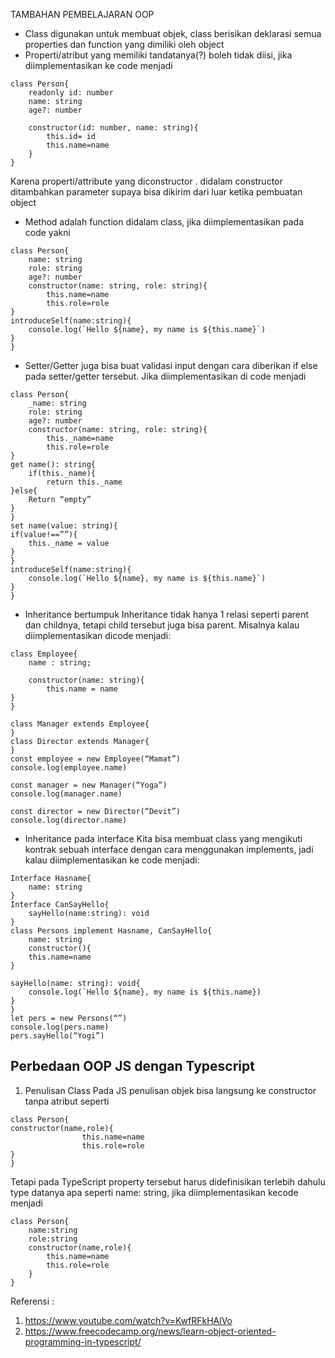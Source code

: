 TAMBAHAN PEMBELAJARAN OOP
-	Class digunakan untuk membuat objek, class berisikan deklarasi semua properties dan function yang dimiliki oleh object
-	Properti/atribut yang memiliki tandatanya(?) boleh tidak diisi, jika diimplementasikan ke code menjadi 
```
class Person{
	readonly id: number
	name: string
	age?: number
	
	constructor(id: number, name: string){
		this.id= id
		this.name=name
	}
}
```
Karena properti/attribute yang diconstructor . didalam constructor ditambahkan parameter supaya bisa dikirim dari luar ketika pembuatan object
-	Method adalah function didalam class, jika diimplementasikan pada code yakni
```
class Person{
	name: string
	role: string
	age?: number
	constructor(name: string, role: string){
		this.name=name
		this.role=role
}
introduceSelf(name:string){
	console.log(`Hello ${name}, my name is ${this.name}`)
}
}
```
-	Setter/Getter juga bisa buat validasi input dengan cara diberikan if else pada setter/getter tersebut. Jika diimplementasikan di code menjadi
```
class Person{
	_name: string
	role: string
	age?: number
	constructor(name: string, role: string){
		this._name=name
		this.role=role
}
get name(): string{
	if(this._name){
		return this._name
}else{
	Return “empty”
}
}
set name(value: string){
if(value!==””){
	this._name = value
}
}
introduceSelf(name:string){
	console.log(`Hello ${name}, my name is ${this.name}`)
}
}
```
-	Inheritance bertumpuk
Inheritance tidak hanya 1 relasi seperti parent dan childnya, tetapi child tersebut juga bisa parent. Misalnya kalau diimplementasikan dicode menjadi:
```
class Employee{
	name : string;
	
	constructor(name: string){
		this.name = name
}
}

class Manager extends Employee{
}
class Director extends Manager{
}
const employee = new Employee(“Mamat”)
console.log(employee.name)

const manager = new Manager(“Yoga”)
console.log(manager.name)

const director = new Director(“Devit”)
console.log(director.name)
```
-	Inheritance pada interface
Kita bisa membuat class yang mengikuti kontrak sebuah interface dengan cara menggunakan implements, jadi kalau diimplementasikan ke code menjadi:
```
Interface Hasname{
	name: string
}
Interface CanSayHello{
	sayHello(name:string): void
}
class Persons implement Hasname, CanSayHello{
	name: string
	constructor(){
	this.name=name
}

sayHello(name: string): void{
	console.log(`Hello ${name}, my name is ${this.name})
}
}
let pers = new Persons(“”)
console.log(pers.name)
pers.sayHello(“Yogi”)
```


 
## Perbedaan OOP JS dengan Typescript
1.	Penulisan Class
Pada JS penulisan objek bisa langsung ke constructor tanpa atribut seperti
```
class Person{
constructor(name,role){
        		this.name=name
        		this.role=role
}
}
```
Tetapi pada TypeScript property tersebut harus didefinisikan terlebih dahulu type datanya apa seperti name: string, jika diimplementasikan kecode menjadi
```
class Person{
    name:string
    role:string
    constructor(name,role){
        this.name=name
        this.role=role
    }
}
```

Referensi : 
1.	https://www.youtube.com/watch?v=KwfRFkHAlVo
2.	https://www.freecodecamp.org/news/learn-object-oriented-programming-in-typescript/ 
